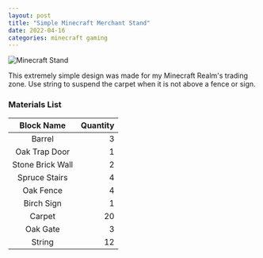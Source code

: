 ```yaml
---
layout: post
title: "Simple Minecraft Merchant Stand"
date: 2022-04-16
categories: minecraft gaming
---
```

![Minecraft Stand](https://imagedelivery.net/puC7LbPnBkTV492a3YMtOA/b9cc6b40-5d27-4681-c2fd-9d039b45de00/public)

This extremely simple design was made for my Minecraft Realm's trading zone. Use string to suspend the carpet when it is not above a fence or sign.

### Materials List

|Block Name|Quantity|
|:--------:|-------:|
|Barrel    |		 3|
|Oak Trap Door|	 1|
|Stone Brick Wall| 2|
|Spruce Stairs|	 4|
|Oak Fence|	4|
|Birch Sign|	1|
|Carpet|	20|
|Oak Gate|	3|
|String|	12|


